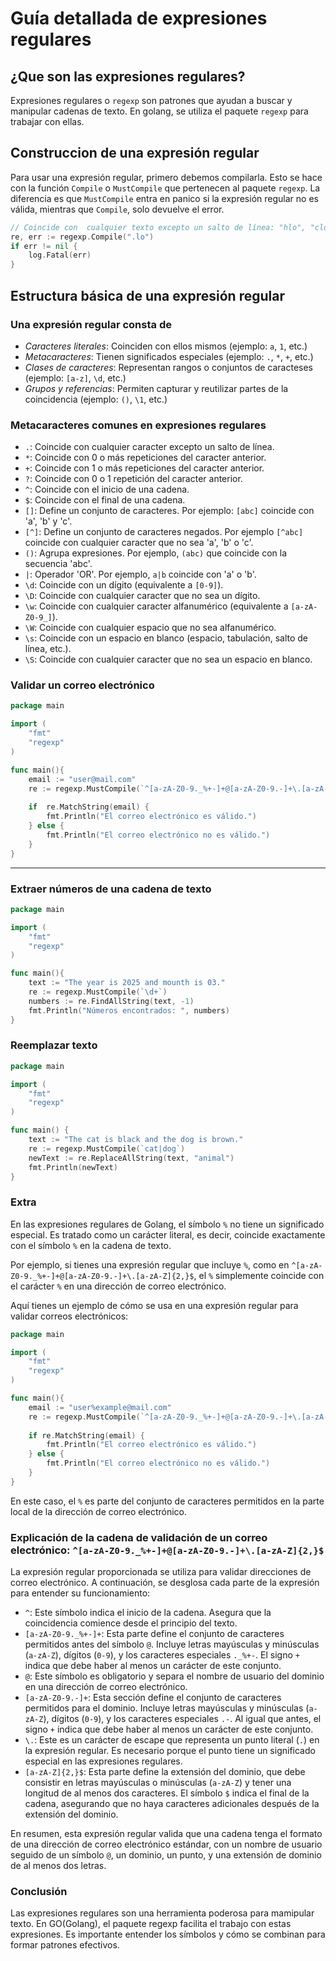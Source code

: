 # Guía detallada de expresiones regulares

## **¿Que son las expresiones regulares?**

Expresiones regulares o `regexp` son patrones que ayudan a buscar y manipular cadenas de texto. En golang, se utiliza el paquete `regexp` para trabajar con ellas.

## Construccion de una expresión regular

Para usar una expresión regular, primero debemos compilarla. Esto se hace con la función `Compile` o `MustCompile` que pertenecen al paquete `regexp`. La diferencia es que `MustCompile` entra en panico si la expresión regular no es válida, mientras que `Compile`, solo devuelve el error.

```go
// Coincide con  cualquier texto excepto un salto de línea: "hlo", "clo", "vlo" etc.
re, err := regexp.Compile(".lo")
if err != nil {
    log.Fatal(err)
}
```

## Estructura básica de una expresión regular

### **Una expresión regular consta de**

* *Caracteres literales*: Coinciden con ellos mismos (ejemplo: `a`, `1`, etc.)
* *Metacaracteres*: Tienen significados especiales (ejemplo: `.`, `*`, `+`, etc.)
* *Clases de caracteres*: Representan rangos o conjuntos de caracteses (ejemplo: `[a-z]`, `\d`, etc.)
* *Grupos y referencias*: Permiten capturar y reutilizar partes de la coincidencia (ejemplo: `()`, `\1`, etc.)

### **Metacaracteres comunes en expresiones regulares**

* `.`: Coincide con cualquier caracter excepto un salto de línea.
* `*`: Coincide con 0 o más repeticiones del caracter anterior.
* `+`: Coincide con 1 o más repeticiones del caracter anterior.
* `?`: Coincide con 0 o 1 repetición del caracter anterior.
* `^`: Coincide con el inicio de una cadena.
* `$`: Coincide con el final de una cadena.
* `[]`: Define un conjunto de caracteres. Por ejemplo: `[abc]` coincide con 'a', 'b' y 'c'.
* `[^]`: Define un conjunto de caracteres negados. Por ejemplo `[^abc]` coincide con cualquier caracter que no sea 'a', 'b' o 'c'.
* `()`: Agrupa expresiones. Por ejemplo, `(abc)` que coincide con la secuencia 'abc'.
* `|`: Operador 'OR'. Por ejemplo, `a|b` coincide con 'a' o 'b'.
* `\d`: Coincide con un dígito (equivalente a `[0-9]`).
* `\D`: Coincide con cualquier caracter que no sea un dígito.
* `\w`: Coincide con cualquier caracter alfanumérico (equivalente a `[a-zA-Z0-9_]`).
* `\W`: Coincide con cualquier espacio que no sea alfanumérico.
* `\s`: Coincide con un espacio en blanco (espacio, tabulación, salto de línea, etc.).
* `\S`: Coincide con cualquier caracter que no sea un espacio en blanco.

### **Validar un correo electrónico**

```go
package main 

import (
    "fmt"
    "regexp"
)

func main(){
    email := "user@mail.com"
    re := regexp.MustCompile(`^[a-zA-Z0-9._%+-]+@[a-zA-Z0-9.-]+\.[a-zA-Z]{2,}$`)
    
    if  re.MatchString(email) {
        fmt.Println("El correo electrónico es válido.")
    } else {
        fmt.Println("El correo electrónico no es válido.")
    }
}
```

---

### **Extraer números de una cadena de texto**

```go
package main 

import (
    "fmt"
    "regexp"
)

func main(){
    text := "The year is 2025 and mounth is 03."
    re := regexp.MustCompile(`\d+`)
    numbers := re.FindAllString(text, -1)
    fmt.Println("Números encontrados: ", numbers)
}
```

### Reemplazar texto

```go
package main

import (
    "fmt"
    "regexp"
)

func main() {
    text := "The cat is black and the dog is brown."
    re := regexp.MustCompile(`cat|dog`)
    newText := re.ReplaceAllString(text, "animal")
    fmt.Println(newText)
}
```

### **Extra**

En las expresiones regulares de Golang, el símbolo `%` no tiene un significado especial. Es tratado como un carácter literal, es decir, coincide exactamente con el símbolo `%` en la cadena de texto.

Por ejemplo, si tienes una expresión regular que incluye `%`, como en `^[a-zA-Z0-9._%+-]+@[a-zA-Z0-9.-]+\.[a-zA-Z]{2,}$`, el `%` simplemente coincide con el carácter `%` en una dirección de correo electrónico.

Aquí tienes un ejemplo de cómo se usa en una expresión regular para validar correos electrónicos:

```go
package main 

import (
    "fmt"
    "regexp"
)

func main(){
    email := "user%example@mail.com"
    re := regexp.MustCompile(`^[a-zA-Z0-9._%+-]+@[a-zA-Z0-9.-]+\.[a-zA-Z]{2,}$`)
    
    if re.MatchString(email) {
        fmt.Println("El correo electrónico es válido.")
    } else {
        fmt.Println("El correo electrónico no es válido.")
    }
}
```

En este caso, el `%` es parte del conjunto de caracteres permitidos en la parte local de la dirección de correo electrónico.

### **Explicación de la cadena de validación de un correo electrónico: `^[a-zA-Z0-9._%+-]+@[a-zA-Z0-9.-]+\.[a-zA-Z]{2,}$`**

La expresión regular proporcionada se utiliza para validar direcciones de correo electrónico. A continuación, se desglosa cada parte de la expresión para entender su funcionamiento:

* `^`: Este símbolo indica el inicio de la cadena. Asegura que la coincidencia comience desde el principio del texto.
* `[a-zA-Z0-9._%+-]+`: Esta parte define el conjunto de caracteres permitidos antes del símbolo `@`. Incluye letras mayúsculas y minúsculas (`a-zA-Z`), dígitos (`0-9`), y los caracteres especiales `._%+-`. El signo `+` indica que debe haber al menos un carácter de este conjunto.
* `@`: Este símbolo es obligatorio y separa el nombre de usuario del dominio en una dirección de correo electrónico.
* `[a-zA-Z0-9.-]+`: Esta sección define el conjunto de caracteres permitidos para el dominio. Incluye letras mayúsculas y minúsculas (`a-zA-Z`), dígitos (`0-9`), y los caracteres especiales `.-`. Al igual que antes, el signo `+` indica que debe haber al menos un carácter de este conjunto.
* `\.`: Este es un carácter de escape que representa un punto literal (`.`) en la expresión regular. Es necesario porque el punto tiene un significado especial en las expresiones regulares.
* `[a-zA-Z]{2,}$`: Esta parte define la extensión del dominio, que debe consistir en letras mayúsculas o minúsculas (`a-zA-Z`) y tener una longitud de al menos dos caracteres. El símbolo `$` indica el final de la cadena, asegurando que no haya caracteres adicionales después de la extensión del dominio.

En resumen, esta expresión regular valida que una cadena tenga el formato de una dirección de correo electrónico estándar, con un nombre de usuario seguido de un símbolo `@`, un dominio, un punto, y una extensión de dominio de al menos dos letras.

### Conclusión

Las expresiones regulares son una herramienta poderosa para mamipular texto. En GO(Golang), el paquete regexp facilita el trabajo con estas expresiones. Es importante entender los símbolos y cómo se combinan para formar patrones efectivos.
